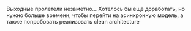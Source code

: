 Выходные пролетели незаметно... Хотелось бы ещё доработать, но нужно больше времени, 
чтобы перейти на асинхронную модель, а также попробовать реализовать clean architecture